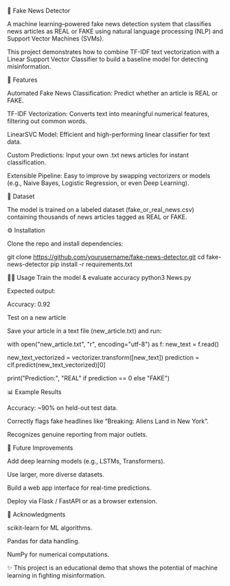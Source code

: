 📰 Fake News Detector

A machine learning–powered fake news detection system that classifies news articles as REAL or FAKE using natural language processing (NLP) and Support Vector Machines (SVMs).

This project demonstrates how to combine TF-IDF text vectorization with a Linear Support Vector Classifier to build a baseline model for detecting misinformation.

🚀 Features

Automated Fake News Classification: Predict whether an article is REAL or FAKE.

TF-IDF Vectorization: Converts text into meaningful numerical features, filtering out common words.

LinearSVC Model: Efficient and high-performing linear classifier for text data.

Custom Predictions: Input your own .txt news articles for instant classification.

Extensible Pipeline: Easy to improve by swapping vectorizers or models (e.g., Naive Bayes, Logistic Regression, or even Deep Learning).

📂 Dataset

The model is trained on a labeled dataset (fake_or_real_news.csv) containing thousands of news articles tagged as REAL or FAKE.

⚙️ Installation

Clone the repo and install dependencies:

git clone https://github.com/yourusername/fake-news-detector.git
cd fake-news-detector
pip install -r requirements.txt

🧑‍💻 Usage
Train the model & evaluate accuracy
python3 News.py


Expected output:

Accuracy: 0.92

Test on a new article

Save your article in a text file (new_article.txt) and run:

with open("new_article.txt", "r", encoding="utf-8") as f:
    new_text = f.read()

new_text_vectorized = vectorizer.transform([new_text])
prediction = clf.predict(new_text_vectorized)[0]

print("Prediction:", "REAL" if prediction == 0 else "FAKE")

📊 Example Results

Accuracy: ~90% on held-out test data.

Correctly flags fake headlines like “Breaking: Aliens Land in New York”.

Recognizes genuine reporting from major outlets.

🔮 Future Improvements

Add deep learning models (e.g., LSTMs, Transformers).

Use larger, more diverse datasets.

Build a web app interface for real-time predictions.

Deploy via Flask / FastAPI or as a browser extension.

🙌 Acknowledgments

scikit-learn
 for ML algorithms.

Pandas
 for data handling.

NumPy
 for numerical computations.

✨ This project is an educational demo that shows the potential of machine learning in fighting misinformation.